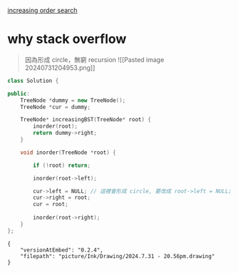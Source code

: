 [increasing order search](https://leetcode.com/problems/increasing-order-search-tree/description/)
# why stack overflow
> 因為形成 circle，無窮 recursion
![[Pasted image 20240731204953.png]]
```c++
class Solution {

public:
    TreeNode *dummy = new TreeNode();
    TreeNode *cur = dummy;

    TreeNode* increasingBST(TreeNode* root) {
        inorder(root);
        return dummy->right;    
    }

    void inorder(TreeNode *root) {

        if (!root) return;

        inorder(root->left);

        cur->left = NULL; // 這裡會形成 circle, 要改成 root->left = NULL;
        cur->right = root;
        cur = root;
        
        inorder(root->right);
    }
};
```

```handdrawn-ink
{
	"versionAtEmbed": "0.2.4",
	"filepath": "picture/Ink/Drawing/2024.7.31 - 20.56pm.drawing"
}
```
